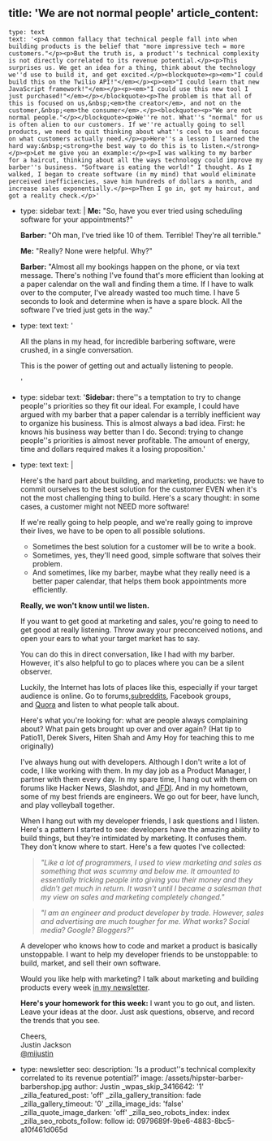 title: 'We are not normal people'
article_content:
  -
    type: text
    text: '<p>A common fallacy that technical people fall into when building products is the belief that "more impressive tech = more customers."</p><p>But the truth is, a product''s technical complexity is not directly correlated to its revenue potential.</p><p>This surprises us. We get an idea for a thing, think about the technology we''d use to build it, and get excited.</p><blockquote><p><em>"I could build this on the Twilio API!"</em></p><p><em>"I could learn that new JavaScript framework!"</em></p><p><em>"I could use this new tool I just purchased!"</em></p></blockquote><p>The problem is that all of this is focused on us,&nbsp;<em>the creator</em>, and not on the customer,&nbsp;<em>the consumer</em>.</p><blockquote><p>"We are not normal people."</p></blockquote><p>We''re not. What''s "normal" for us is often alien to our customers. If we''re actually going to sell products, we need to quit thinking about what''s cool to us and focus on what customers actually need.</p><p>Here''s a lesson I learned the hard way:&nbsp;<strong>the best way to do this is to listen.</strong></p><p>Let me give you an example:</p><p>I was walking to my barber for a haircut, thinking about all the ways technology could improve my barber''s business. "Software is eating the world!" I thought. As I walked, I began to create software (in my mind) that would eliminate perceived inefficiencies, save him hundreds of dollars a month, and increase sales exponentially.</p><p>Then I go in, got my haircut, and got a reality check.</p>'
  -
    type: sidebar
    text: |
      **Me:** "So, have you ever tried using scheduling software for your appointments?"
      
      **Barber:** "Oh man, I've tried like 10 of them. Terrible! They're all terrible."
      
      **Me:** "Really? None were helpful. Why?"
      
      **Barber:** "Almost all my bookings happen on the phone, or via text message. There's nothing I've found that's more efficient than looking at a paper calendar on the wall and finding them a time. If I have to walk over to the computer, I've already wasted too much time. I have 5 seconds to look and determine when is have a spare block. All the software I've tried just gets in the way."
  -
    type: text
    text: '<p>All the plans in my head, for incredible barbering software, were crushed, in a single conversation.</p><p>This is the power of getting out and actually listening to people.</p>'
  -
    type: sidebar
    text: '**Sidebar:** there''s a temptation to try to change people''s priorities so they fit our ideal. For example, I could have argued with my barber that a paper calendar is a terribly inefficient way to organize his business. This is almost always a bad idea. First: he knows his business way better than I do. Second: trying to change people''s priorities is almost never profitable. The amount of energy, time and dollars required makes it a losing proposition.'
  -
    type: text
    text: |
      <p>Here's the hard part about building, and marketing, products: we have to commit ourselves to the best solution for the customer EVEN when it's not the most challenging thing to build. Here's a scary thought: in some cases, a customer might not NEED more software!<br></p><p>If we're really going to help people, and we're really going to improve their lives, we have to be open to all possible solutions.</p><ul><li>Sometimes the best solution for a customer will be to write a book.</li><li>Sometimes, yes, they'll need good, simple software that solves their problem.</li><li>And sometimes, like my barber, maybe what they really need is a better paper calendar, that helps them book appointments more efficiently.</li></ul><p><strong>Really, we won't know until we listen.</strong>&nbsp;</p><p>If you want to get good at marketing and sales, you're going to need to get good at really listening. Throw away your preconceived notions, and open your ears to what your target market has to say.</p><p>You can do this in direct conversation, like I had with my barber. However, it's also helpful to go to places where you can be a silent observer.</p><p>Luckily, the Internet has lots of places like this, especially if your target audience is online. Go to forums,<a href="http://www.urlesque.com/2011/01/06/whats-a-subreddit-how-reddit-works/">subreddits</a>, Facebook groups, and&nbsp;<a href="http://www.quora.com/">Quora</a>&nbsp;and listen to what people talk about.</p><p>Here's what you're looking for: what are people&nbsp;always complaining about? What pain gets brought up over and over again? (Hat tip to Patio11, Derek Sivers, Hiten Shah and Amy Hoy for teaching this to me originally)</p><p>I've always hung out with developers. Although I don't write a lot of code, I like working with them. In my day job as a Product Manager, I partner with them every day. In my spare time, I hang out with them on forums like&nbsp;Hacker News, Slashdot, and&nbsp;<a href="http://productpeople.club">JFDI</a>. And in my hometown, some of my best friends are engineers. We go out for beer, have lunch, and play volleyball together.</p><p>When I hang out with my developer friends, I ask questions and I listen. Here's a pattern I started to see: developers have the amazing ability to build things, but they're intimidated by marketing. It confuses them. They don't know where to start. Here's a few quotes I've collected:</p><blockquote><p><em>"Like a lot of programmers, I used to view marketing and sales as something that was scummy and below me. It amounted to essentially tricking people into giving you their money and they didn’t get much in return. It wasn’t until I became a salesman that my view on sales and marketing completely changed."</em></p></blockquote><blockquote><p><em>"I am an engineer and product developer by trade. However, sales and advertising are much tougher for me. What works? Social media? Google? Bloggers?"</em></p></blockquote><p>A developer who knows how to code and market a product is basically unstoppable. I want to help my developer friends to be unstoppable: to build, market, and sell their own software.</p><p>Would you like help with marketing? I talk about marketing and building products every week <a href="http://justinjackson.ca/newsletter">in my newsletter</a>.</p><p><strong>Here's your homework for this week:</strong>&nbsp;I want you to go out, and listen. Leave your ideas at the door. Just ask questions, observe, and record the trends that you see.</p><p>Cheers,<br>
      Justin Jackson<br>
      <a href="http://twitter.com/mijustin">@mijustin</a></p>
  -
    type: newsletter
seo:
  description: 'Is a product''s technical complexity correlated to its revenue potential?'
  image: /assets/hipster-barber-barbershop.jpg
author: Justin
_wpas_skip_3416642: '1'
_zilla_featured_post: 'off'
_zilla_gallery_transition: fade
_zilla_gallery_timeout: '0'
_zilla_image_ids: 'false'
_zilla_quote_image_darken: 'off'
_zilla_seo_robots_index: index
_zilla_seo_robots_follow: follow
id: 0979689f-9be6-4883-8bc5-a10f461d065d
